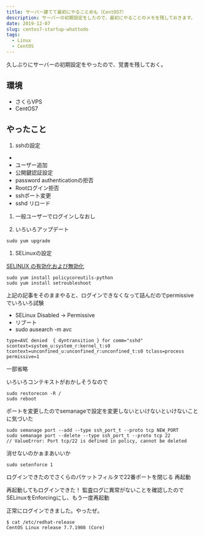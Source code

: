 ```yaml
---
title: サーバー建てて最初にやることめも（CentOS7）
description: サーバーの初期設定をしたので、最初にやることのメモを残しておきます。
date: 2019-12-07
slug: centos7-startup-whattodo
tags:
  - Linux
  - CentOS
---
```

久しぶりにサーバーの初期設定をやったので、覚書を残しておく。

## 環境
- さくらVPS
- CentOS7

## やったこと

1. sshの設定
  - <script src="https://gist.github.com/pinfort/2464fd2d7d5729ba2b95073c2e75c77e.js"></script>
  - ユーザー追加
  - 公開鍵認証設定
  - password authenticationの拒否
  - Rootログイン拒否
  - sshポート変更
  - sshd リロード

1. 一般ユーザーでログインしなおし

1. いろいろアップデート
```
sudo yum upgrade
```

1. SELinuxの設定

[SELINUX の有効化および無効化](https://access.redhat.com/documentation/ja-jp/red_hat_enterprise_linux/6/html/security-enhanced_linux/sect-security-enhanced_linux-working_with_selinux-enabling_and_disabling_selinux)

```
sudo yum install policycoreutils-python
sudo yum install setroubleshoot
```

上記の記事をそのままやると、ログインできなくなって詰んだのでpermissiveでいろいろ試験

- SELinux Disabled -> Permissive
- リブート
- sudo ausearch -m avc

```
type=AVC denied  { dyntransition } for comm="sshd" scontext=system_u:system_r:kernel_t:s0 tcontext=unconfined_u:unconfined_r:unconfined_t:s0 tclass=process permissive=1
```
一部省略

いろいろコンテキストがおかしそうなので
```
sudo restorecon -R /
sudo reboot
```

ポートを変更したのでsemanageで設定を変更しないといけないといけないことに気づいた

```
sudo semanage port --add --type ssh_port_t --proto tcp NEW_PORT
sudo semanage port --delete --type ssh_port_t --proto tcp 22
// ValueError: Port tcp/22 is defined in policy, cannot be deleted
```
消せないのかぁまあいいか

```
sudo setenforce 1
```

ログインできたのでさくらのパケットフィルタで22番ポートを閉じる
再起動

再起動してもログインできた！
監査ログに異常がないことを確認したのでSELinuxをEnforcingにし、もう一度再起動

正常にログインできました。やったぜ。

```
$ cat /etc/redhat-release
CentOS Linux release 7.7.1908 (Core)
```
